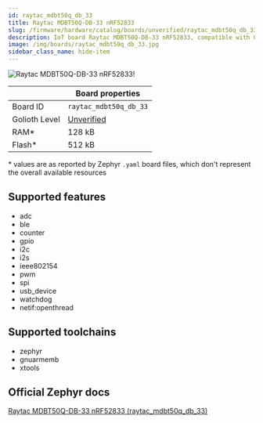 ```yaml
---
id: raytac_mdbt50q_db_33
title: Raytac MDBT50Q-DB-33 nRF52833
slug: /firmware/hardware/catalog/boards/unverified/raytac_mdbt50q_db_33
description: IoT board Raytac MDBT50Q-DB-33 nRF52833, compatible with Golioth at unverified level.
image: /img/boards/raytac_mdbt50q_db_33.jpg
sidebar_class_name: hide-item
---
```


[//]: # (This is an auto-generated file, do not edit! Changes to it will be lost upon re-generation)

![Raytac MDBT50Q-DB-33 nRF52833!](/img/boards/raytac_mdbt50q_db_33.jpg "Raytac MDBT50Q-DB-33 nRF52833")

|                | Board properties     |
| -------------  | -------------------- |
| Board ID       | `raytac_mdbt50q_db_33` |
| Golioth Level  | [Unverified](/firmware/hardware#unverified-boards) |
| RAM*           | 128 kB |
| Flash*         | 512 kB |

\* values are as reported by Zephyr `.yaml` board files, which don't represent the overall available resources



## Supported features

* adc
* ble
* counter
* gpio
* i2c
* i2s
* ieee802154
* pwm
* spi
* usb_device
* watchdog
* netif:openthread

## Supported toolchains

* zephyr
* gnuarmemb
* xtools

## Official Zephyr docs

[Raytac MDBT50Q-DB-33 nRF52833 (raytac_mdbt50q_db_33)](https://docs.zephyrproject.org/latest/boards/raytac/mdbt50q_db_33/doc/index.html)
